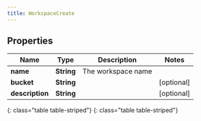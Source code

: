 ```yaml
---
title: WorkspaceCreate
---
```


## Properties

| Name | Type | Description | Notes |
| ------------ | ------------- | ------------- | ------------- |
| **name** | **String** | The workspace name |  |
| **bucket** | **String** |  |  [optional] |
| **description** | **String** |  |  [optional] |
{: class="table table-striped"}
{: class="table table-striped"}


